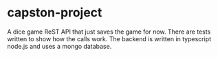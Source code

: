 # capston-project
A dice game ReST API that just saves the game for now. There are tests written to show how the calls work. The backend is written in typescript node.js and uses a mongo database.
